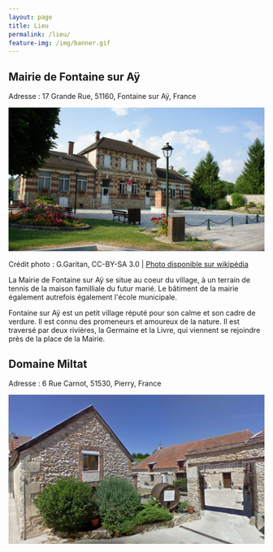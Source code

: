 ```yaml
---
layout: page
title: Lieu	
permalink: /lieu/
feature-img: /img/banner.gif
---
```


## Mairie de Fontaine sur Aÿ

Adresse : 17 Grande Rue, 51160, Fontaine sur Aÿ, France

<img src="/img/mairie.jpg" alt="Mairie de Fontaine sur Aÿ" width="600px">

Crédit photo : G.Garitan, CC-BY-SA 3.0 | <a href="https://fr.wikipedia.org/wiki/Fontaine-sur-Ay#/media/File:Mairie_06000.JPG
">Photo disponible sur wikipédia</a> 

La Mairie de Fontaine sur Aÿ se situe au coeur du village, à un terrain de tennis de la maison familliale du futur marié.
Le bâtiment de la mairie également autrefois également l'école municipale.

Fontaine sur Aÿ est un petit village réputé pour son calme et son cadre de verdure. Il est connu des promeneurs et amoureux de la nature. Il est traversé par deux rivières, la Germaine et la Livre, qui viennent se rejoindre près de la place de la Mairie.

## Domaine Miltat

Adresse : 6 Rue Carnot, 51530, Pierry, France

<img src="/img/domaine.png" alt="Mairie de Fontaine sur Aÿ" width="600px">
